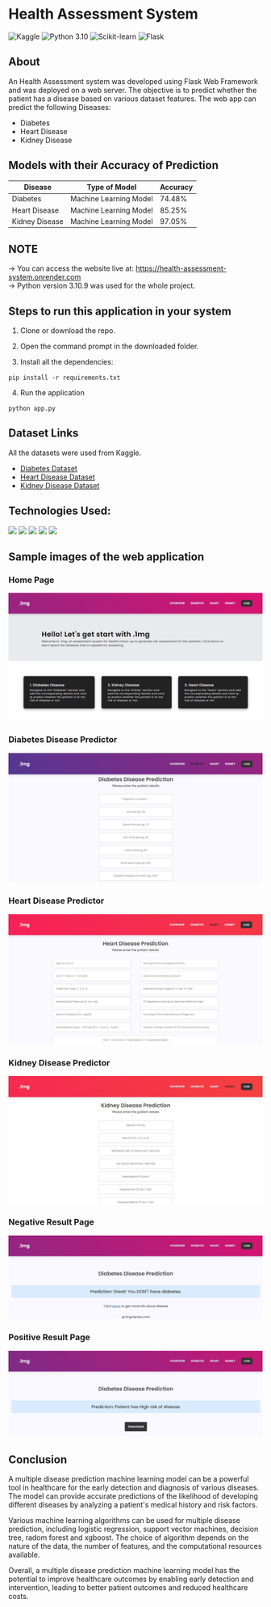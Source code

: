 # Health Assessment System
![Kaggle](https://img.shields.io/badge/Dataset-Kaggle-blue.svg) ![Python 3.10](https://img.shields.io/badge/Python-3.10-brightgreen.svg) ![Scikit-learn](https://img.shields.io/badge/Library-Scikit_Learn-orange.svg) ![Flask](https://img.shields.io/badge/Framework-Flask-black.svg)


## About

An Health Assessment system was developed using Flask Web Framework and was deployed on a web server. The objective is to predict whether the patient has a disease based on various dataset features. The web app can predict the following Diseases:

- Diabetes
- Heart Disease
- Kidney Disease


## Models with their Accuracy of Prediction

| Disease        | Type of Model            | Accuracy |
| -------------- | ------------------------ | -------- |
| Diabetes       | Machine Learning Model   | 74.48%   |
| Heart Disease  | Machine Learning Model   | 85.25%   |
| Kidney Disease | Machine Learning Model   | 97.05%   |


## NOTE

-> You can access the website live at: https://health-assessment-system.onrender.com <br>
-> Python version 3.10.9 was used for the whole project.<br>


## Steps to run this application in your system

1. Clone or download the repo.
 
2. Open the command prompt in the downloaded folder.

3. Install all the dependencies:

```
pip install -r requirements.txt
```

4. Run the application

```
python app.py
```


## Dataset Links

All the datasets were used from Kaggle.

- [Diabetes Dataset](https://www.kaggle.com/uciml/pima-indians-diabetes-database)
- [Heart Disease Dataset](https://www.kaggle.com/ronitf/heart-disease-uci)
- [Kidney Disease Dataset](https://www.kaggle.com/mansoordaku/ckdisease)



## Technologies Used:

<img src="https://img.shields.io/badge/-Python-blue?style=for-the-badge"> <img src="https://img.shields.io/badge/-Jupyter Notebook-orange?style=for-the-badge"> <img src="https://img.shields.io/badge/-Pandas-purple?style=for-the-badge"> <img src="https://img.shields.io/badge/-Scikit_Learn-darkgreen?style=for-the-badge"> <img src="https://img.shields.io/badge/-Flask-black?style=for-the-badge"> 



## Sample images of the web application

### Home Page
<img src="img/home page.jpg" alt="My cool logo"/>
<br>

### Diabetes Disease Predictor
<img src="img/diabetes.jpg" alt="My cool logo"/>
<br>

### Heart Disease Predictor
<img src="img/heart.jpg" alt="My cool logo"/>
<br>

### Kidney Disease Predictor
<img src="img/kidney.jpg" alt="My cool logo"/>
<br>

### Negative Result Page
<img src="img/0.jpg" alt="My cool logo"/>
<br>

### Positive Result Page
<img src="img/1.jpg" alt="My cool logo"/>



## Conclusion

A multiple disease prediction machine learning model can be a powerful tool in healthcare for the early detection and diagnosis of various diseases. The model can provide accurate predictions of the likelihood of developing different diseases by analyzing a patient's medical history and risk factors.

Various machine learning algorithms can be used for multiple disease prediction, including logistic regression, support vector machines, decision tree, radom forest and xgboost. The choice of algorithm depends on the nature of the data, the number of features, and the computational resources available.

Overall, a multiple disease prediction machine learning model has the potential to improve healthcare outcomes by enabling early detection and intervention, leading to better patient outcomes and reduced healthcare costs.
